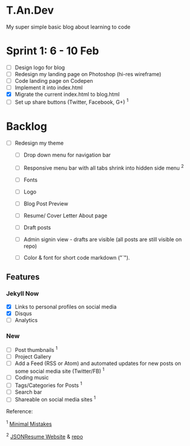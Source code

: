 # T.An.Dev
My super simple basic blog about learning to code

# Sprint 1: 6 - 10 Feb
- [ ] Design logo for blog
- [ ] Redesign my landing page on Photoshop (hi-res wireframe)
- [ ] Code landing page on Codepen
- [ ] Implement it into index.html
- [x] Migrate the current index.html to blog.html
- [ ] Set up share buttons (Twitter, Facebook, G+) <sup>1</sup>

# Backlog
- [ ] Redesign my theme
    - [ ] Drop down menu for navigation bar
    - [ ] Responsive menu bar with all tabs shrink into hidden side menu <sup>2</sup>
    - [ ] Fonts
    - [ ] Logo
    - [ ] Blog Post Preview
    - [ ] Resume/ Cover Letter About page
    - [ ] Draft posts
    - [ ] Admin signin view - drafts are visible (all posts are still visible on repo)
    - [ ] Color & font for short code markdown ("`").


## Features
### Jekyll Now
- [x] Links to personal profiles on social media
- [x] Disqus
- [ ] Analytics

### New
- [ ] Post thumbnails <sup>1</sup>
- [ ] Project Gallery 
- [ ] Add a Feed (RSS or Atom) and automated updates for new posts on some social media site (Twitter/FB) <sup>1</sup>
- [ ] Coding music
- [ ] Tags/Categories for Posts <sup>1</sup>
- [ ] Search bar
- [ ] Shareable on social media sites <sup>1</sup>

Reference: 

<sup>1</sup> [Minimal Mistakes](https://github.com/mmistakes/minimal-mistakes)

<sup>2</sup> [JSONResume Website](https://jsonresume.org/) & [repo](https://github.com/jsonresume/resume-website)